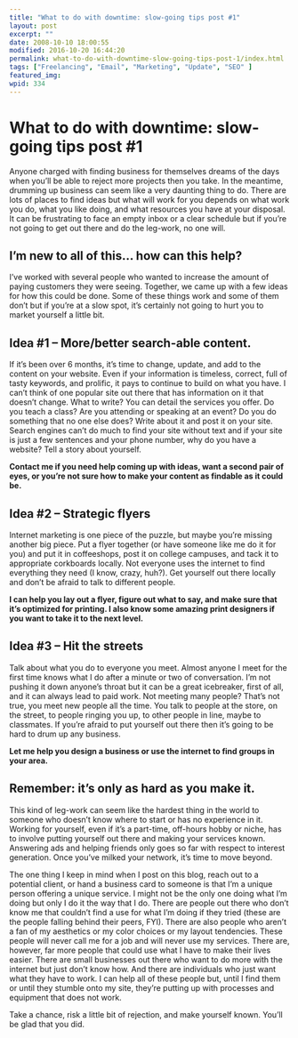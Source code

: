 ```yaml
---
title: "What to do with downtime: slow-going tips post #1"
layout: post
excerpt: ""
date: 2008-10-10 18:00:55
modified: 2016-10-20 16:44:20
permalink: what-to-do-with-downtime-slow-going-tips-post-1/index.html
tags: ["Freelancing", "Email", "Marketing", "Update", "SEO" ]
featured_img:
wpid: 334
---
```


# What to do with downtime: slow-going tips post #1

Anyone charged with finding business for themselves dreams of the days when you’ll be able to reject more projects then you take. In the meantime, drumming up business can seem like a very daunting thing to do. There are lots of places to find ideas but what will work for you depends on what work you do, what you like doing, and what resources you have at your disposal. It can be frustrating to face an empty inbox or a clear schedule but if you’re not going to get out there and do the leg-work, no one will.

I’m new to all of this… how can this help?
------------------------------------------

I’ve worked with several people who wanted to increase the amount of paying customers they were seeing. Together, we came up with a few ideas for how this could be done. Some of these things work and some of them don’t but if you’re at a slow spot, it’s certainly not going to hurt you to market yourself a little bit.

Idea #1 – More/better search-able content.
------------------------------------------

If it’s been over 6 months, it’s time to change, update, and add to the content on your website. Even if your information is timeless, correct, full of tasty keywords, and prolific, it pays to continue to build on what you have. I can’t think of one popular site out there that has information on it that doesn’t change. What to write? You can detail the services you offer. Do you teach a class? Are you attending or speaking at an event? Do you do something that no one else does? Write about it and post it on your site. Search engines can’t do much to find your site without text and if your site is just a few sentences and your phone number, why do you have a website? Tell a story about yourself.

**Contact me if you need help coming up with ideas, want a second pair of eyes, or you’re not sure how to make your content as findable as it could be.**

Idea #2 – Strategic flyers
--------------------------

Internet marketing is one piece of the puzzle, but maybe you’re missing another big piece. Put a flyer together (or have someone like me do it for you) and put it in coffeeshops, post it on college campuses, and tack it to appropriate corkboards locally. Not everyone uses the internet to find everything they need (I know, crazy, huh?). Get yourself out there locally and don’t be afraid to talk to different people.

**I can help you lay out a flyer, figure out what to say, and make sure that it’s optimized for printing. I also know some amazing print designers if you want to take it to the next level.**

Idea #3 – Hit the streets
-------------------------

Talk about what you do to everyone you meet. Almost anyone I meet for the first time knows what I do after a minute or two of conversation. I’m not pushing it down anyone’s throat but it can be a great icebreaker, first of all, and it can always lead to paid work. Not meeting many people? That’s not true, you meet new people all the time. You talk to people at the store, on the street, to people ringing you up, to other people in line, maybe to classmates. If you’re afraid to put yourself out there then it’s going to be hard to drum up any business.

**Let me help you design a business or use the internet to find groups in your area.**

Remember: it’s only as hard as you make it.
-------------------------------------------

This kind of leg-work can seem like the hardest thing in the world to someone who doesn’t know where to start or has no experience in it. Working for yourself, even if it’s a part-time, off-hours hobby or niche, has to involve putting yourself out there and making your services known. Answering ads and helping friends only goes so far with respect to interest generation. Once you’ve milked your network, it’s time to move beyond.

The one thing I keep in mind when I post on this blog, reach out to a potential client, or hand a business card to someone is that I’m a unique person offering a unique service. I might not be the only one doing what I’m doing but only I do it the way that I do. There are people out there who don’t know me that couldn’t find a use for what I’m doing if they tried (these are the people falling behind their peers, FYI). There are also people who aren’t a fan of my aesthetics or my color choices or my layout tendencies. These people will never call me for a job and will never use my services. There are, however, far more people that could use what I have to make their lives easier. There are small businesses out there who want to do more with the internet but just don’t know how. And there are individuals who just want what they have to work. I can help all of these people but, until I find them or until they stumble onto my site, they’re putting up with processes and equipment that does not work.

Take a chance, risk a little bit of rejection, and make yourself known. You’ll be glad that you did.
